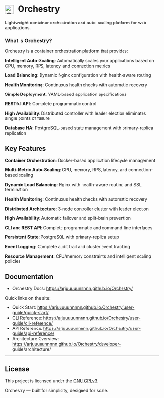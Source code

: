 # <img src="docs/images/l0g0.png" alt="Orchestry logo" height="28" style="height:1em; vertical-align:-0.2em; margin-right:0.25em;"> Orchestry

Lightweight container orchestration and auto-scaling platform for web applications.

### What is Orchestry?

Orchestry is a container orchestration platform that provides:

**Intelligent Auto-Scaling**: Automatically scales your applications based on CPU, memory, RPS, latency, and connection metrics

**Load Balancing**: Dynamic Nginx configuration with health-aware routing

**Health Monitoring**: Continuous health checks with automatic recovery

**Simple Deployment**: YAML-based application specifications

**RESTful API**: Complete programmatic control

**High Availability**: Distributed controller with leader election eliminates single points of failure

**Database HA**: PostgreSQL-based state management with primary-replica replication

## Key Features

**Container Orchestration**: Docker-based application lifecycle management

**Multi-Metric Auto-Scaling**: CPU, memory, RPS, latency, and connection-based scaling

**Dynamic Load Balancing**: Nginx with health-aware routing and SSL termination

**Health Monitoring**: Continuous health checks with automatic recovery

**Distributed Architecture**: 3-node controller cluster with leader election

**High Availability**: Automatic failover and split-brain prevention

**CLI and REST API**: Complete programmatic and command-line interfaces

**Persistent State**: PostgreSQL with primary-replica setup

**Event Logging**: Complete audit trail and cluster event tracking

**Resource Management**: CPU/memory constraints and intelligent scaling policies

## Documentation

- Orchestry Docs: https://arjuuuuunnnnn.github.io/Orchestry/

Quick links on the site:

- Quick Start: https://arjuuuuunnnnn.github.io/Orchestry/user-guide/quick-start/
- CLI Reference: https://arjuuuuunnnnn.github.io/Orchestry/user-guide/cli-reference/
- API Reference: https://arjuuuuunnnnn.github.io/Orchestry/user-guide/api-reference/
- Architecture Overview: https://arjuuuuunnnnn.github.io/Orchestry/developer-guide/architecture/

---

## License

This project is licensed under the [GNU GPLv3](LICENSE).


Orchestry — built for simplicity, designed for scale.
